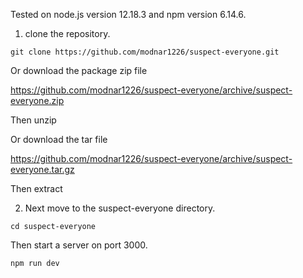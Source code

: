 Tested on node.js version 12.18.3 and npm version 6.14.6.

1. clone the repository.

`git clone https://github.com/modnar1226/suspect-everyone.git`

Or download the package zip file

https://github.com/modnar1226/suspect-everyone/archive/suspect-everyone.zip

Then unzip

Or download the tar file

https://github.com/modnar1226/suspect-everyone/archive/suspect-everyone.tar.gz

Then extract

2. Next move to the suspect-everyone directory.

`cd suspect-everyone`

Then start a server on port 3000.

`npm run dev`
